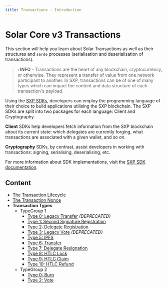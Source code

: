 ```yaml
---
title: Transactions - Introduction
---
```


# Solar Core v3 Transactions

This section will help you learn about Solar Transactions as well as their structures and `serde` processes (serialisation and deserialisation of transactions).

> ℹ️ **INFO** - Transactions are the heart of any blockchain, cryptocurrency, or otherwise. They represent a transfer of value from one network participant to another. In SXP, transactions can be of one of many types which can impact the content and data structure of each transaction's payload.

Using the [SXP SDKs](/sdk/documentation), developers can employ the programming language of their choice to build applications utilising the SXP blockchain. The SXP SDKs are split into two packages for each language: Client and Cryptography.

**Client** SDKs help developers fetch information from the SXP blockchain about its current state: which delegates are currently forging, what transactions are associated with a given wallet, and so on.

**Cryptography** SDKs, by contrast, assist developers in working with transactions: signing, serialising, deserialising, etc.

For more information about SDK implementations, visit the [SXP SDK documentation](/sdk/documentation).

## Content

- [The Transaction Lifecycle](/core/transactions/lifecycle)
- [The Transaction Nonce](/core/transactions/nonce)
- **Transaction Types**
    - TypeGroup 1
        - [Type 0: Legacy Transfer](/core/transactions/types/legacy-transfer) _(DEPRECATED)_
        - [Type 1: Second Signature Registration](/core/transactions/types/second-signature)
        - [Type 2: Delegate Registration](/core/transactions/types/delegate-registration)
        - [Type 3: Legacy Vote](/core/transactions/types/legacy-vote) _(DEPRECATED)_
        - [Type 5: IPFS](/core/transactions/types/ipfs)
        - [Type 6: Transfer](/core/transactions/types/transfer)
        - [Type 7: Delegate Resignation](/core/transactions/types/delegate-resignation)
        - [Type 8: HTLC Lock](/core/transactions/types/htlc-lock)
        - [Type 9: HTLC Claim](/core/transactions/types/htlc-claim)
        - [Type 10: HTLC Refund](/core/transactions/types/htlc-refund)
    - TypeGroup 2
        - [Type 0: Burn](/core/transactions/types/burn)
        - [Type 2: Vote](/core/transactions/types/vote)
